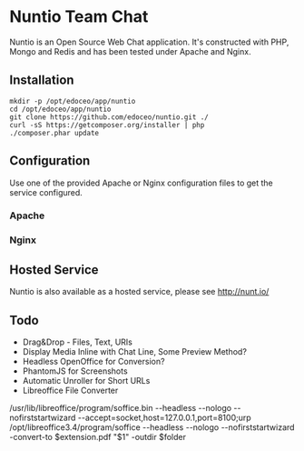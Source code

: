 # Nuntio Team Chat

Nuntio is an Open Source Web Chat application.
It's constructed with PHP, Mongo and Redis and has been tested under Apache and Nginx.

## Installation

	mkdir -p /opt/edoceo/app/nuntio
	cd /opt/edoceo/app/nuntio
	git clone https://github.com/edoceo/nuntio.git ./
	curl -sS https://getcomposer.org/installer | php
	./composer.phar update

## Configuration

Use one of the provided Apache or Nginx configuration files to get the service configured.

### Apache

### Nginx

## Hosted Service

Nuntio is also available as a hosted service, please see http://nunt.io/

## Todo

* Drag&Drop - Files, Text, URIs
* Display Media Inline with Chat Line, Some Preview Method?
* Headless OpenOffice for Conversion?
* PhantomJS for Screenshots
* Automatic Unroller for Short URLs
* Libreoffice File Converter

/usr/lib/libreoffice/program/soffice.bin --headless --nologo --nofirststartwizard --accept=socket,host=127.0.0.1,port=8100;urp
/opt/libreoffice3.4/program/soffice --headless --nologo --nofirststartwizard -convert-to $extension.pdf "$1" -outdir $folder
